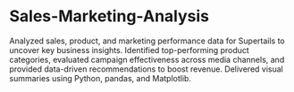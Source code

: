 # Sales-Marketing-Analysis
Analyzed sales, product, and marketing performance data for Supertails to uncover key business insights. Identified top-performing product categories, evaluated campaign effectiveness across media channels, and provided data-driven recommendations to boost revenue. Delivered visual summaries using Python, pandas, and Matplotlib.
